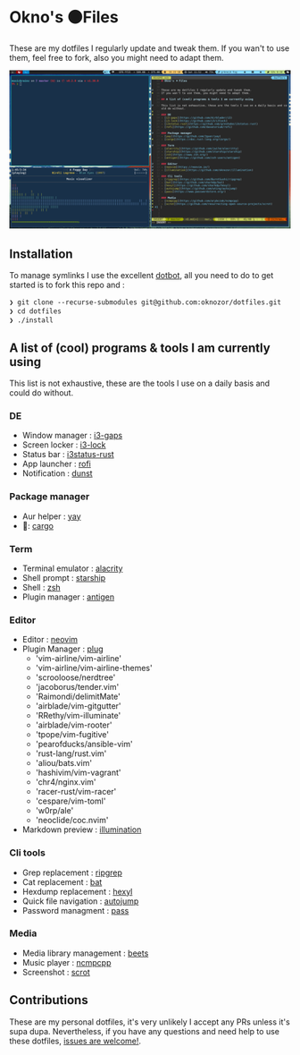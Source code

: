 # Okno's ⚫Files 

These are my dotfiles I regularly update and tweak them.
If you wan't to use them, feel free to fork, also you might need to adapt them. 

![screenshot](screenshots/screenshot_01.png)

## Installation

To manage symlinks I use the excellent [dotbot](https://github.com/anishathalye/dotbot), all you need to do to get started is to fork this repo and :

```
❯ git clone --recurse-submodules git@github.com:oknozor/dotfiles.git
❯ cd dotfiles
❯ ./install
```

## A list of (cool) programs & tools I am currently using   

This list is not exhaustive, these are the tools I use on a daily basis and could do without.

### DE
- Window manager : [i3-gaps](https://github.com/Airblader/i3)
- Screen locker : [i3-lock](https://github.com/i3/i3lock)
- Status bar : [i3status-rust](https://github.com/greshake/i3status-rust)
- App launcher : [rofi](https://github.com/davatorium/rofi)
- Notification : [dunst](https://dunst-project.org/)

### Package manager
- Aur helper : [yay](https://github.com/Jguer/yay)
- 🦀: [cargo](https://doc.rust-lang.org/cargo/)

### Term
- Terminal emulator : [alacrity](https://github.com/jwilm/alacritty)
- Shell prompt : [starship](https://github.com/starship/starship)
- Shell : [zsh](https://www.zsh.org/)
- Plugin manager : [antigen](https://github.com/zsh-users/antigen)

### Editor
- Editor : [neovim](https://neovim.io/)
- Plugin Manager : [plug](https://github.com/junegunn/vim-plug)
    - 'vim-airline/vim-airline'
    - 'vim-airline/vim-airline-themes'
    - 'scrooloose/nerdtree'
    - 'jacoborus/tender.vim'
    - 'Raimondi/delimitMate'
    - 'airblade/vim-gitgutter'
    - 'RRethy/vim-illuminate'
    - 'airblade/vim-rooter'
    - 'tpope/vim-fugitive'
    - 'pearofducks/ansible-vim'
    - 'rust-lang/rust.vim'
    - 'aliou/bats.vim'
    - 'hashivim/vim-vagrant'
    - 'chr4/nginx.vim'
    - 'racer-rust/vim-racer'
    - 'cespare/vim-toml'
    - 'w0rp/ale'
    - 'neoclide/coc.nvim'
- Markdown preview : [illumination](https://github.com/oknozor/illumination)

### Cli tools
- Grep replacement : [ripgrep](https://github.com/BurntSushi/ripgrep)
- Cat replacement : [bat](https://github.com/sharkdp/bat) 
- Hexdump replacement : [hexyl](https://github.com/sharkdp/hexyl) 
- Quick file navigation : [autojump](https://github.com/wting/autojump)
- Password managment : [pass](https://www.passwordstore.org/)

### Media
- Media library management : [beets](http://beets.io/)
- Music player : [ncmpcpp](https://github.com/arybczak/ncmpcpp)
- Screenshot : [scrot](https://github.com/resurrecting-open-source-projects/scrot)

## Contributions 

These are my personal dotfiles, it's very unlikely I accept any PRs unless it's supa dupa. Nevertheless, if you have any questions and need help to use these dotfiles, [issues are welcome!](https://github.com/oknozor/dotfiles/issues). 
